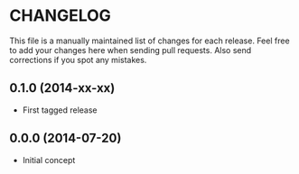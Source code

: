 # CHANGELOG

This file is a manually maintained list of changes for each release. Feel free
to add your changes here when sending pull requests. Also send corrections if
you spot any mistakes.

## 0.1.0 (2014-xx-xx)

* First tagged release

## 0.0.0 (2014-07-20)

* Initial concept
